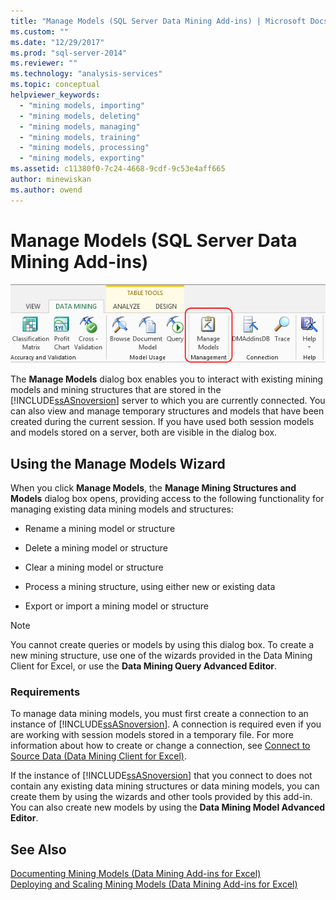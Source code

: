 ```yaml
---
title: "Manage Models (SQL Server Data Mining Add-ins) | Microsoft Docs"
ms.custom: ""
ms.date: "12/29/2017"
ms.prod: "sql-server-2014"
ms.reviewer: ""
ms.technology: "analysis-services"
ms.topic: conceptual
helpviewer_keywords: 
  - "mining models, importing"
  - "mining models, deleting"
  - "mining models, managing"
  - "mining models, training"
  - "mining models, processing"
  - "mining models, exporting"
ms.assetid: c11380f0-7c24-4668-9cdf-9c53e4aff665
author: minewiskan
ms.author: owend
---
```

# Manage Models (SQL Server Data Mining Add-ins)
  ![Manage Models button, Data Mining ribbon](media/dmc-manage.gif "Manage Models button, Data Mining ribbon")  
  
 The **Manage Models** dialog box enables you to interact with existing mining models and mining structures that are stored in the [!INCLUDE[ssASnoversion](../includes/ssasnoversion-md.md)] server to which you are currently connected. You can also view and manage temporary structures and models that have been created during the current session. If you have used both session models and models stored on a server, both are visible in the dialog box.  
  
## Using the Manage Models Wizard  
 When you click **Manage Models**, the **Manage Mining Structures and Models** dialog box opens, providing access to the following functionality for managing existing data mining models and structures:  
  
-   Rename a mining model or structure  
  
-   Delete a mining model or structure  
  
-   Clear a mining model or structure  
  
-   Process a mining structure, using either new or existing data  
  
-   Export or import a mining model or structure  
  
> [!NOTE]  
>  You cannot create queries or models by using this dialog box. To create a new mining structure, use one of the wizards provided in the Data Mining Client for Excel, or use the **Data Mining Query Advanced Editor**.  
  
### Requirements  
 To manage data mining models, you must first create a connection to an instance of [!INCLUDE[ssASnoversion](../includes/ssasnoversion-md.md)]. A connection is required even if you are working with session models stored in a temporary file. For more information about how to create or change a connection, see [Connect to Source Data &#40;Data Mining Client for Excel&#41;](connect-to-source-data-data-mining-client-for-excel.md).  
  
 If the instance of [!INCLUDE[ssASnoversion](../includes/ssasnoversion-md.md)] that you connect to does not contain any existing data mining structures or data mining models, you can create them by using the wizards and other tools provided by this add-in. You can also create new models by using the **Data Mining Model Advanced Editor**.  
  
## See Also  
 [Documenting Mining Models &#40;Data Mining Add-ins for Excel&#41;](documenting-mining-models-data-mining-add-ins-for-excel.md)   
 [Deploying and Scaling Mining Models &#40;Data Mining Add-ins for Excel&#41;](deploying-and-scaling-mining-models-data-mining-add-ins-for-excel.md)   

  
